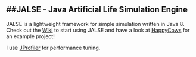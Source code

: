 ##JALSE - Java Artificial Life Simulation Engine
---
JALSE is a lightweight framework for simple simulation written in Java 8. Check out the [Wiki](https://github.com/Ellzord/JALSE/wiki) to start using JALSE and have a look at [HappyCows](https://github.com/Ellzord/JALSE-HappyCows) for an example project!

I use [JProfiler](http://www.ej-technologies.com/products/jprofiler/overview.html) for performance tuning.
